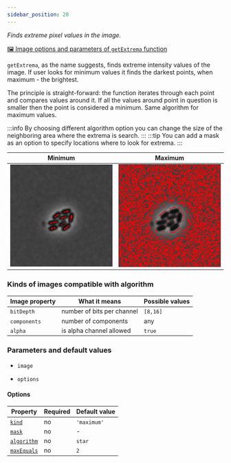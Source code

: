 ```yaml
---
sidebar_position: 20
---
```


_Finds extreme pixel values in the image._

[🖼️ Image options and parameters of `getExtrema` function](https://image-js.github.io/image-js-typescript/functions/getExtrema.html 'github.io link')

`getExtrema`, as the name suggests, finds extreme intensity values of the image. If user looks for minimum values it finds the darkest points, when maximum - the brightest.

The principle is straight-forward: the function iterates through each point and compares values around it. If all the values around point in question is smaller then the point is considered a minimum. Same algorithm for maximum values.

:::info
By choosing different algorithm option you can change the size of the neighboring area where the extrema is search.
:::
:::tip
You can add a mask as an option to specify locations where to look for extrema.
:::

| Minimum                                                            | Maximum                                                            |
| ------------------------------------------------------------------ | ------------------------------------------------------------------ |
| ![Minimum](./images/extremaOutput/CellsOutputcrossMinISODATA5.jpg) | ![Maximum](./images/extremaOutput/CellsOutputcrossMaxISODATA5.jpg) |

### Kinds of images compatible with algorithm

| Image property | What it means              | Possible values |
| -------------- | -------------------------- | --------------- |
| `bitDepth`     | number of bits per channel | `[8,16]`        |
| `components`   | number of components       | any             |
| `alpha`        | is alpha channel allowed   | `true`          |

### Parameters and default values

- `image`

- `options`

#### Options

| Property                                                                                               | Required | Default value |
| ------------------------------------------------------------------------------------------------------ | -------- | ------------- |
| [`kind`](https://image-js.github.io/image-js-typescript/interfaces/ExtremaOptions.html#kind)           | no       | `'maximum'`   |
| [`mask`](https://image-js.github.io/image-js-typescript/interfaces/ExtremaOptions.html#mask)           | no       | -             |
| [`algorithm`](https://image-js.github.io/image-js-typescript/interfaces/ExtremaOptions.html#algorithm) | no       | `star`        |
| [`maxEquals`](https://image-js.github.io/image-js-typescript/interfaces/ExtremaOptions.html#maxEquals) | no       | `2`           |
